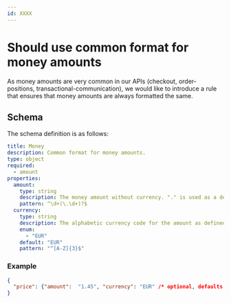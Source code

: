 ```yaml
---
id: XXXX
---
```


# Should use common format for money amounts

As money amounts are very common in our APIs (checkout, order-positions, transactional-communication), we would like to 
introduce a rule that ensures that money amounts are always formatted the same.

## Schema

The schema definition is as follows:

```yaml
title: Money
description: Common format for money amounts.
type: object
required:
  - amount
properties:
  amount:
    type: string
    description: The money amount without currency. "." is used as a decimal separator.
    pattern: ^\d+(\.\d+)?$
  currency:
    type: string
    description: The alphabetic currency code for the amount as defined in ISO 4217.
    enum:
      - "EUR"
    default: "EUR"
    pattern: "^[A-Z]{3}$"
```

### Example 
```json
{
  "price": {"amount":  "1.45", "currency": "EUR" /* optional, defaults to EUR */}
}
```
